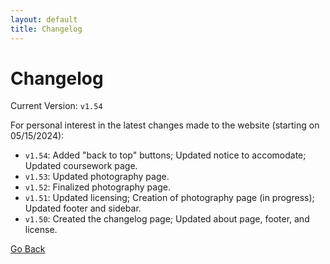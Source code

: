 ```yaml
---
layout: default
title: Changelog
---
```


# Changelog

Current Version: `v1.54`

For personal interest in the latest changes made to the website (starting on 05/15/2024):

* `v1.54`: Added "back to top" buttons; Updated notice to accomodate; Updated coursework page.
* `v1.53`: Updated photography page.
* `v1.52`: Finalized photography page.
* `v1.51`: Updated licensing; Creation of photography page (in progress); Updated footer and sidebar.
* `v1.50`: Created the changelog page; Updated about page, footer, and license.

[Go Back](/index.html)